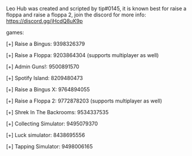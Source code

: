 Leo Hub was created and scripted by tip#0145, it is known best for raise a floppa and raise a floppa 2, join the discord for more info: https://discord.gg/jHcdQ8uK9p

games: 

[+] Raise a Bingus: 9398326379

[+] Raise a Floppa: 9203864304 (supports multiplayer as well)

[+] Admin Guns!: 9500891570

[+] Spotify Island: 8209480473

[+] Raise a Bingus X: 9764894055

[+] Raise a Floppa 2: 9772878203 (supports multiplayer as well)

[+] Shrek In The Backrooms: 9534337535

[+] Collecting Simulator: 9495079370

[+] Luck simulator: 8438695556

[+] Tapping Simulator: 9498006165
